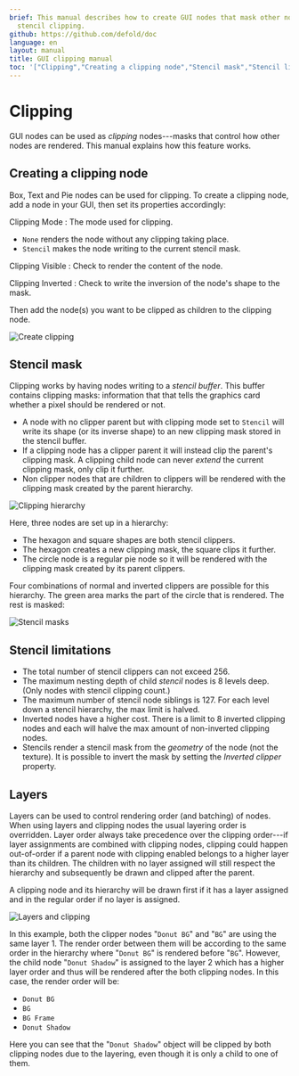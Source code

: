 ```yaml
---
brief: This manual describes how to create GUI nodes that mask other nodes through
  stencil clipping.
github: https://github.com/defold/doc
language: en
layout: manual
title: GUI clipping manual
toc: '["Clipping","Creating a clipping node","Stencil mask","Stencil limitations","Layers"]'
---
```


# Clipping

GUI nodes can be used as *clipping* nodes---masks that control how other nodes are rendered. This manual explains how this feature works.

## Creating a clipping node

Box, Text and Pie nodes can be used for clipping. To create a clipping node, add a node in your GUI, then set its properties accordingly:

Clipping Mode
: The mode used for clipping.
  - `None` renders the node without any clipping taking place.
  - `Stencil` makes the node writing to the current stencil mask.

Clipping Visible
: Check to render the content of the node.

Clipping Inverted
: Check to write the inversion of the node's shape to the mask.

Then add the node(s) you want to be clipped as children to the clipping node.

![Create clipping](../images/gui-clipping/create.png)

## Stencil mask

Clipping works by having nodes writing to a *stencil buffer*. This buffer contains clipping masks: information that that tells the graphics card whether a pixel should be rendered or not.

- A node with no clipper parent but with clipping mode set to `Stencil` will write its shape (or its inverse shape) to an new clipping mask stored in the stencil buffer.
- If a clipping node has a clipper parent it will instead clip the parent's clipping mask. A clipping child node can never _extend_ the current clipping mask, only clip it further.
- Non clipper nodes that are children to clippers will be rendered with the clipping mask created by the parent hierarchy.

![Clipping hierarchy](../images/gui-clipping/setup.png)

Here, three nodes are set up in a hierarchy:

- The hexagon and square shapes are both stencil clippers.
- The hexagon creates a new clipping mask, the square clips it further.
- The circle node is a regular pie node so it will be rendered with the clipping mask created by its parent clippers.

Four combinations of normal and inverted clippers are possible for this hierarchy. The green area marks the part of the circle that is rendered. The rest is masked:

![Stencil masks](../images/gui-clipping/modes.png)

## Stencil limitations

- The total number of stencil clippers can not exceed 256.
- The maximum nesting depth of child _stencil_ nodes is 8 levels deep. (Only nodes with stencil clipping count.)
- The maximum number of stencil node siblings is 127. For each level down a stencil hierarchy, the max limit is halved.
- Inverted nodes have a higher cost. There is a limit to 8 inverted clipping nodes and each will halve the max amount of non-inverted clipping nodes.
- Stencils render a stencil mask from the _geometry_ of the node (not the texture). It is possible to invert the mask by setting the *Inverted clipper* property.


## Layers

Layers can be used to control rendering order (and batching) of nodes. When using layers and clipping nodes the usual layering order is overridden. Layer order always take precedence over the clipping order---if layer assignments are combined with clipping nodes, clipping could happen out-of-order if a parent node with clipping enabled belongs to a higher layer than its children. The children with no layer assigned will still respect the hierarchy and subsequently be drawn and clipped after the parent.

<div class='sidenote' markdown='1'>
A clipping node and its hierarchy will be drawn first if it has a layer assigned and in the regular order if no layer is assigned.
</div>

![Layers and clipping](../images/gui-clipping/layers.png)

In this example, both the clipper nodes "`Donut BG`" and "`BG`" are using the same layer 1. The render order between them will be according to the same order in the hierarchy where "`Donut BG`" is rendered before "`BG`". However, the child node "`Donut Shadow`" is assigned to the layer 2 which has a higher layer order and thus will be rendered after the both clipping nodes. In this case, the render order will be:

- `Donut BG`
- `BG`
- `BG Frame`
- `Donut Shadow`

Here you can see that the "`Donut Shadow`" object will be clipped by both clipping nodes due to the layering, even though it is only a child to one of them.